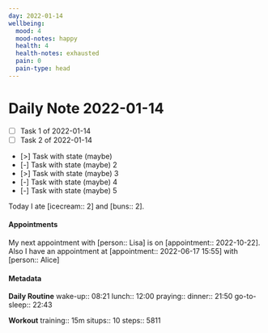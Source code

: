 ```yaml
---
day: 2022-01-14
wellbeing:
  mood: 4
  mood-notes: happy
  health: 4
  health-notes: exhausted
  pain: 0
  pain-type: head
---
```


# Daily Note 2022-01-14

- [ ] Task 1 of 2022-01-14
- [ ] Task 2 of 2022-01-14
- [>] Task with state (maybe)
- [-] Task with state (maybe) 2
- [>] Task with state (maybe) 3
- [-] Task with state (maybe) 4
- [-] Task with state (maybe) 5

Today I ate [icecream:: 2] and [buns:: 2].

#### Appointments
My next appointment with [person:: Lisa] is on [appointment:: 2022-10-22].
Also I have an appointment at [appointment:: 2022-06-17 15:55] with [person:: Alice]

#### Metadata

**Daily Routine**
wake-up:: 08:21
lunch:: 12:00
praying:: 
dinner:: 21:50
go-to-sleep:: 22:43

**Workout**
training:: 15m
situps:: 10
steps:: 5811
